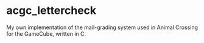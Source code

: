 # acgc_lettercheck
My own implementation of the mail-grading system used in Animal Crossing for the GameCube, written in C.
